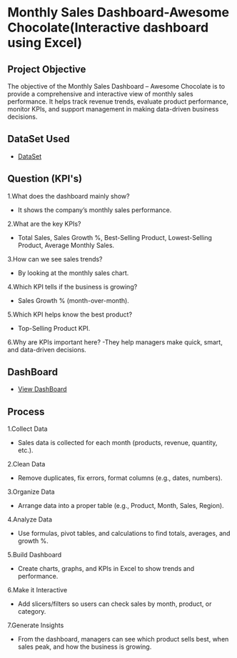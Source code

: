 # Monthly Sales Dashboard-Awesome Chocolate(Interactive dashboard using Excel)
## Project Objective
The objective of the Monthly Sales Dashboard – Awesome Chocolate is to provide a comprehensive and interactive view of monthly sales performance. It helps track revenue trends, evaluate product performance, monitor KPIs, and support management in making data-driven business decisions.
## DataSet Used
- <a href="https://in.docworkspace.com/d/sIFPEwarJAdvW1cYG">DataSet</a>
## Question (KPI's)
1.What does the dashboard mainly show?
- It shows the company’s monthly sales performance.

2.What are the key KPIs?
- Total Sales, Sales Growth %, Best-Selling Product, Lowest-Selling Product, Average Monthly Sales.

3.How can we see sales trends?
- By looking at the monthly sales chart.

4.Which KPI tells if the business is growing?
- Sales Growth % (month-over-month).

5.Which KPI helps know the best product?
- Top-Selling Product KPI.

6.Why are KPIs important here?
-They help managers make quick, smart, and data-driven decisions.
## DashBoard
- <a href="https://drive.google.com/file/d/1UP8ErWDqYGqhLttJt9opiPZbxLVzc887/view?usp=drivesdk">View DashBoard</a>
## Process
1.Collect Data
- Sales data is collected for each month (products, revenue, quantity, etc.).

2.Clean Data
- Remove duplicates, fix errors, format columns (e.g., dates, numbers).

3.Organize Data
- Arrange data into a proper table (e.g., Product, Month, Sales, Region).

4.Analyze Data
- Use formulas, pivot tables, and calculations to find totals, averages, and growth %.

5.Build Dashboard
- Create charts, graphs, and KPIs in Excel to show trends and performance.

6.Make it Interactive
- Add slicers/filters so users can check sales by month, product, or category.

7.Generate Insights
- From the dashboard, managers can see which product sells best, when sales peak, and how the business is growing.
   

